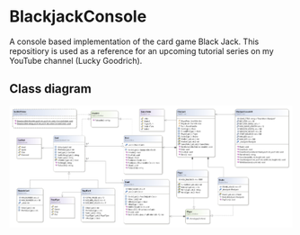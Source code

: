 # BlackjackConsole
A console based implementation of the card game Black Jack. This repositiory is used as a reference for an upcoming tutorial series on my YouTube channel (Lucky Goodrich).

## Class diagram

![uml classes](https://github.com/Yeti47/BlackjackConsole/blob/master/Doc/Blackjack.png?raw=true)
